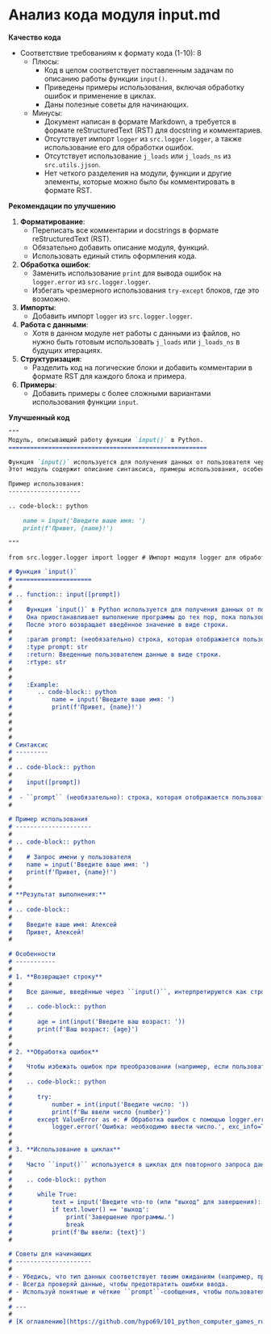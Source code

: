 # Анализ кода модуля input.md

**Качество кода**
- Соответствие требованиям к формату кода (1-10): 8
    - Плюсы:
        - Код в целом соответствует поставленным задачам по описанию работы функции `input()`.
        - Приведены примеры использования, включая обработку ошибок и применение в циклах.
        - Даны полезные советы для начинающих.
    - Минусы:
        - Документ написан в формате Markdown, а требуется в формате reStructuredText (RST) для docstring и комментариев.
        - Отсутствует импорт `logger` из `src.logger.logger`, а также использование его для обработки ошибок.
        - Отсутствует использование `j_loads` или `j_loads_ns` из `src.utils.jjson`.
        - Нет четкого разделения на модули, функции и другие элементы, которые можно было бы комментировать в формате RST.

**Рекомендации по улучшению**

1. **Форматирование**:
    - Переписать все комментарии и docstrings в формате reStructuredText (RST).
    - Обязательно добавить описание модуля, функций.
    - Использовать единый стиль оформления кода.
2. **Обработка ошибок**:
    - Заменить использование `print` для вывода ошибок на `logger.error` из `src.logger.logger`.
    - Избегать чрезмерного использования `try-except` блоков, где это возможно.
3. **Импорты**:
    - Добавить импорт `logger` из `src.logger.logger`.
4. **Работа с данными**:
    - Хотя в данном модуле нет работы с данными из файлов, но нужно быть готовым использовать `j_loads` или `j_loads_ns` в будущих итерациях.
5. **Структуризация**:
    - Разделить код на логические блоки и добавить комментарии в формате RST для каждого блока и примера.
6. **Примеры**:
    - Добавить примеры с более сложными вариантами использования функции `input`.

**Улучшенный код**

```markdown
"""
Модуль, описывающий работу функции `input()` в Python.
=======================================================

Функция `input()` используется для получения данных от пользователя через текстовый ввод.
Этот модуль содержит описание синтаксиса, примеры использования, особенности и советы для начинающих.

Пример использования:
--------------------

.. code-block:: python

    name = input('Введите ваше имя: ')
    print(f'Привет, {name}!')

"""

from src.logger.logger import logger # Импорт модуля logger для обработки ошибок

# Функция `input()`
# =====================
#
# .. function:: input([prompt])
#
#    Функция `input()` в Python используется для получения данных от пользователя через текстовый ввод.
#    Она приостанавливает выполнение программы до тех пор, пока пользователь не введет данные и не нажмет Enter.
#    После этого возвращает введённое значение в виде строки.
#
#    :param prompt: (необязательно) строка, которая отображается пользователю перед вводом.
#    :type prompt: str
#    :return: Введенные пользователем данные в виде строки.
#    :rtype: str
#
#
#    :Example:
#       .. code-block:: python
#           name = input('Введите ваше имя: ')
#           print(f'Привет, {name}!')
#
#
#
#
# Синтаксис
# ---------
#
# .. code-block:: python
#
#    input([prompt])
#
#  - ``prompt`` (необязательно): строка, которая отображается пользователю перед вводом. Это может быть сообщение с инструкцией, например: ``"Введите ваше имя: "``.
#

# Пример использования
# ---------------------
#
# .. code-block:: python
#
#    # Запрос имени у пользователя
#    name = input('Введите ваше имя: ')
#    print(f'Привет, {name}!')
#
#
# **Результат выполнения:**
#
# .. code-block::
#
#    Введите ваше имя: Алексей
#    Привет, Алексей!
#

# Особенности
# -----------
#
# 1. **Возвращает строку**
#
#    Все данные, введённые через ``input()``, интерпретируются как строки. Если нужно число, его нужно преобразовать:
#
#    .. code-block:: python
#
#       age = int(input('Введите ваш возраст: '))
#       print(f'Ваш возраст: {age}')
#
#
# 2. **Обработка ошибок**
#
#    Чтобы избежать ошибок при преобразовании (например, если пользователь ввёл текст вместо числа), можно использовать блок ``try-except``:
#
#    .. code-block:: python
#
#       try:
#           number = int(input('Введите число: '))
#           print(f'Вы ввели число {number}')
#       except ValueError as e: # Обработка ошибок с помощью logger.error
#           logger.error('Ошибка: необходимо ввести число.', exc_info=True)
#
#
# 3. **Использование в циклах**
#
#    Часто ``input()`` используется в циклах для повторного запроса данных:
#
#    .. code-block:: python
#
#       while True:
#           text = input('Введите что-то (или "выход" для завершения): ')
#           if text.lower() == 'выход':
#               print('Завершение программы.')
#               break
#           print(f'Вы ввели: {text}')
#

# Советы для начинающих
# ---------------------
#
# - Убедись, что тип данных соответствует твоим ожиданиям (например, преобразуй ввод в число, если нужно).
# - Всегда проверяй данные, чтобы предотвратить ошибки ввода.
# - Используй понятные и чёткие ``prompt``-сообщения, чтобы пользователь понимал, что от него требуется.
#
# ---
#
# [К оглавлению](https://github.com/hypo69/101_python_computer_games_ru/blob/master/cheat_sheets#readme)
```